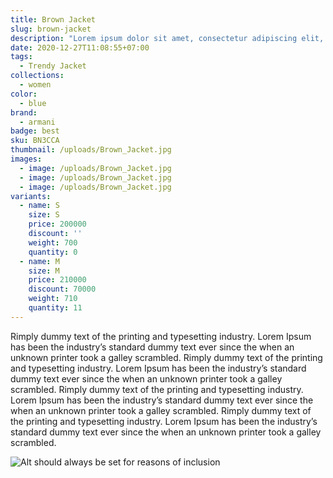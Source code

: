 ```yaml
---
title: Brown Jacket
slug: brown-jacket
description: "Lorem ipsum dolor sit amet, consectetur adipiscing elit, sed do eiusmod tempor incididunt ut labore et dolore magna aliqua. Mattis aliquam faucibus purus in massa tempor nec. Nunc non blandit massa enim nec dui nunc mattis enim. Aliquam sem et tortor consequat id porta nibh. Eget nullam non nisi est sit amet facilisis. Elit pellentesque habitant morbi tristique senectus et netus et malesuada. Porta nibh venenatis cras sed. Nunc id cursus metus aliquam eleifend."
date: 2020-12-27T11:08:55+07:00
tags:
  - Trendy Jacket
collections:
  - women
color:
  - blue
brand:
  - armani
badge: best
sku: BN3CCA
thumbnail: /uploads/Brown_Jacket.jpg
images:
  - image: /uploads/Brown_Jacket.jpg
  - image: /uploads/Brown_Jacket.jpg
  - image: /uploads/Brown_Jacket.jpg
variants:
  - name: S
    size: S
    price: 200000
    discount: ''
    weight: 700
    quantity: 0
  - name: M
    size: M
    price: 210000
    discount: 70000
    weight: 710
    quantity: 11
---
```


Rimply dummy text of the printing and typesetting industry. Lorem Ipsum has been the industry’s standard dummy text ever since the when an unknown printer took a galley scrambled. Rimply dummy text of the printing and typesetting industry. Lorem Ipsum has been the industry’s standard dummy text ever since the when an unknown printer took a galley scrambled. Rimply dummy text of the printing and typesetting industry. Lorem Ipsum has been the industry’s standard dummy text ever since the when an unknown printer took a galley scrambled. Rimply dummy text of the printing and typesetting industry. Lorem Ipsum has been the industry’s standard dummy text ever since the when an unknown printer took a galley scrambled.



![Alt should always be set for reasons of inclusion](/uploads/Brown_Jacket.jpg "An optional title/caption supporting *markdown*")
